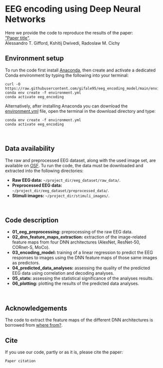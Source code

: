 # EEG encoding using Deep Neural Networks
Here we provide the code to reproduce the results of the paper:</br>
["Paper title"][paper_link].</br>
Alessandro T. Gifford, Kshitij Dwivedi, Radoslaw M. Cichy
</br>


## Environment setup
To run the code first install [Anaconda][conda], then create and activate a dedicated Conda environment by typing the following into your terminal:
```shell
curl -O https://raw.githubusercontent.com/gifale95/eeg_encoding_model/main/environment.yml
conda env create -f environment.yml
conda activate eeg_encoding
```
Alternatively, after installing Anaconda you can download the [environment.yml][env_file] file, open the terminal in the download directory and type:
```shell
conda env create -f environment.yml
conda activate eeg_encoding
```
</br>

## Data availability
The raw and preprocessed EEG dataset, along with the used image set, are available on [OSF][osf]. Tu run the code, the data must be downloaded and extracted into the following directories:

* **Raw EEG data:** `~/project_dir/eeg_dataset/raw_data/`.
* **Preprocessed EEG data:** `~/project_dir/eeg_dataset/preprocessed_data/`.
* **Stimuli images:** `~/project_dir/stimuli_images/`.
</br>


## Code description
* **01_eeg_preprocessing:** preprocessing of the raw EEG data.
* **02_dnn_feature_maps_extraction:** extraction of the image-related feature maps from four DNN architectures (AlexNet, ResNet-50, CORnet-S, MoCo).
* **03_encoding_model:** training of a linear regression to predict the EEG responses to images using the DNN feature maps of those same images as predictors.
* **04_predicted_data_analyses:** assessing the quality of the predicted EEG data using correlation and decoding analyses.
* **05_stats:** assessing the statistical significance of the analyses results.
* **06_plotting:** plotting the results of the predicted data analyses.
</br>


## Acknowledgements
The code to extract the feature maps of the different DNN architectures is borrowed from [where from?][fmaps_code].
</br>


## Cite
If you use our code, partly or as it is, please cite the paper:

```
Paper citation
```

[paper_link]: !!!!!!!!!!!!!!!!!!!!!!!!!!!!!!!!!!!!!!!!!!!!!!!!!!!!!!!!!!!!!!!!!!!!!
[conda]: https://www.anaconda.com/
[env_file]: https://github.com/gifale95/eeg_encoding_model/blob/main/environment.yml
[osf]: !!!!!!!!!!!!!!!!!!!!!!!!!!!!!!!!!!!!!!!!!!!!!!!!!!!!!!!!!!!!!!!!!!!!!
[fmaps_code]: !!!!!!!!!!!!!!!!!!!!!!!!!!!!!!!!!!!!!!!!!!!!!!!!!!!!!!!!!!!!!!!!!!!!!
